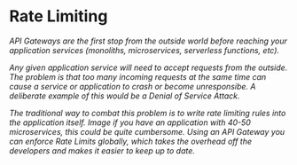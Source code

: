 # Rate Limiting     
_API Gateways are the first stop from the outside world before reaching your application services (monoliths, microservices, serverless functions, etc)._

 _Any given application service will need to accept requests from the outside.  The problem is that too many incoming requests at the same time can cause a service or application to crash or become unresponsibe. A deliberate example of this would be a Denial of Service Attack._

 _The traditional way to combat this problem is to write rate limiting rules into the application itself. Image if you have an application with 40-50 microservices, this could be quite cumbersome. Using an API Gateway you can enforce Rate Limits globally, which takes the overhead off the developers and makes it easier to keep up to date._

